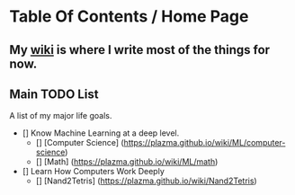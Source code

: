 # Table Of Contents / Home Page

## My [wiki](https://plazma.github.io/wiki/) is where I write most of the things for now.

## Main TODO List
A list of my major life goals.

- [] Know Machine Learning at a deep level.
    - [] [Computer Science] (https://plazma.github.io/wiki/ML/computer-science)
    - [] [Math] (https://plazma.github.io/wiki/ML/math)
- [] Learn How Computers Work Deeply
    - [] [Nand2Tetris] (https://plazma.github.io/wiki/Nand2Tetris)
